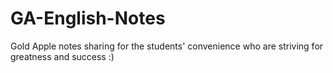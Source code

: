 # GA-English-Notes
Gold Apple notes sharing for the students' convenience who are striving for greatness and success :)
